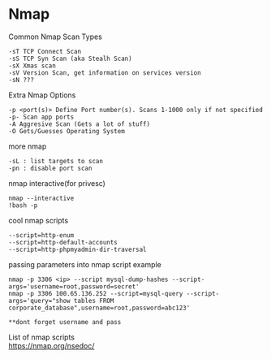 # Nmap


Common Nmap Scan Types

	-sT TCP Connect Scan
	-sS TCP Syn Scan (aka Stealh Scan)
	-sX Xmas scan
	-sV Version Scan, get information on services version
	-sN ???
	
Extra Nmap Options

	-p <port(s)> Define Port number(s). Scans 1-1000 only if not specified
	-p- Scan app ports
	-A Aggresive Scan (Gets a lot of stuff)
	-O Gets/Guesses Operating System
	
more nmap

	-sL : list targets to scan
	-pn : disable port scan


nmap interactive(for privesc)

	nmap --interactive
	!bash -p
	

cool nmap scripts
	
	--script=http-enum
	--script=http-default-accounts
	--script=http-phpmyadmin-dir-traversal
	

passing parameters into nmap script example

	nmap -p 3306 <ip> --script mysql-dump-hashes --script-args='username=root,password=secret'
	nmap -p 3306 100.65.136.252 --script=mysql-query --script-args='query="show tables FROM corporate_database",username=root,password=abc123'
	
	**dont forget username and pass

List of nmap scripts	
https://nmap.org/nsedoc/

